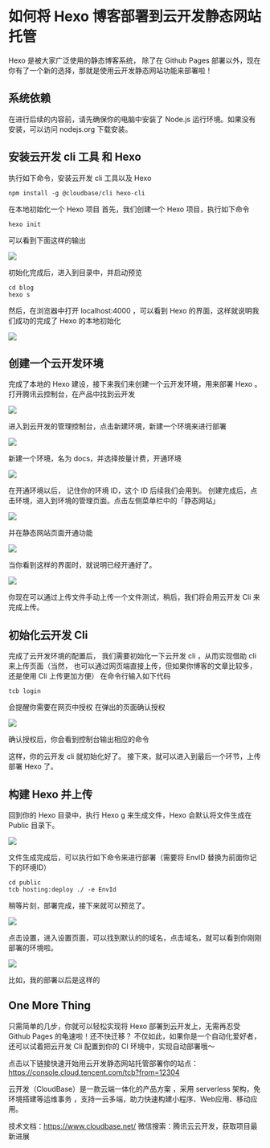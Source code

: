 # 如何将 Hexo 博客部署到云开发静态网站托管

Hexo 是被大家广泛使用的静态博客系统， 除了在 Github Pages 部署以外，现在你有了一个新的选择，那就是使用云开发静态网站功能来部署啦！
## 系统依赖

在进行后续的内容前，请先确保你的电脑中安装了 Node.js 运行环境。如果没有安装，可以访问 nodejs.org  下载安装。

## 安装云开发 cli 工具 和 Hexo 
执行如下命令，安装云开发 cli 工具以及 Hexo

```
npm install -g @cloudbase/cli hexo-cli
```

在本地初始化一个 Hexo 项目
首先，我们创建一个 Hexo 项目，执行如下命令

```
hexo init
```


可以看到下面这样的输出

![](https://postimg.aliavv.com/picgo/20200427105723.png)

初始化完成后，进入到目录中，并启动预览

```
cd blog
hexo s
```


然后，在浏览器中打开 localhost:4000 ，可以看到 Hexo 的界面，这样就说明我们成功的完成了 Hexo 的本地初始化

![](https://postimg.aliavv.com/picgo/20200427105746.png)

## 创建一个云开发环境
完成了本地的 Hexo 建设，接下来我们来创建一个云开发环境，用来部署 Hexo 。打开腾讯云控制台，在产品中找到云开发

![](https://postimg.aliavv.com/picgo/20200427105757.png)

进入到云开发的管理控制台，点击新建环境，新建一个环境来进行部署

![](https://postimg.aliavv.com/picgo/20200427105805.png)

新建一个环境，名为 docs，并选择按量计费，开通环境

![](https://postimg.aliavv.com/picgo/20200427105819.png)

在开通环境以后， 记住你的环境 ID，这个 ID 后续我们会用到。
创建完成后，点击环境，进入到环境的管理页面。点击左侧菜单栏中的「静态网站」

![](https://postimg.aliavv.com/picgo/20200427105838.png)

并在静态网站页面开通功能

![](https://postimg.aliavv.com/picgo/20200427105846.png)

当你看到这样的界面时，就说明已经开通好了。

![](https://postimg.aliavv.com/picgo/20200427105858.png)

你现在可以通过上传文件手动上传一个文件测试，稍后，我们将会用云开发 Cli 来完成上传。

## 初始化云开发 Cli
完成了云开发环境的配置后， 我们需要初始化一下云开发 cli ，从而实现借助 cli 来上传页面（当然， 也可以通过网页端直接上传，但如果你博客的文章比较多，还是使用 Cli 上传更加方便）
在命令行输入如下代码

```
tcb login
```

会提醒你需要在网页中授权
在弹出的页面确认授权

![](https://postimg.aliavv.com/picgo/20200427105927.png)

确认授权后，你会看到控制台输出相应的命令

这样，你的云开发 cli 就初始化好了。 接下来，就可以进入到最后一个环节，上传部署 Hexo 了。
## 构建 Hexo 并上传
回到你的 Hexo 目录中，执行 Hexo g 来生成文件，Hexo 会默认将文件生成在 Public 目录下。

![](https://postimg.aliavv.com/picgo/20200427105946.png)

文件生成完成后，可以执行如下命令来进行部署（需要将 EnvID 替换为前面你记下的环境ID）

```
cd public
tcb hosting:deploy ./ -e EnvId
```


稍等片刻，部署完成，接下来就可以预览了。

![](https://postimg.aliavv.com/picgo/20200427110102.png)

点击设置，进入设置页面，可以找到默认的的域名，点击域名，就可以看到你刚刚部署的环境啦。

![](https://postimg.aliavv.com/picgo/20200427110115.png)

比如，我的部署以后是这样的
## One More Thing
只需简单的几步，你就可以轻松实现将 Hexo 部署到云开发上，无需再忍受 Github Pages 的龟速啦！还不快迁移？
不仅如此，如果你是一个自动化爱好者， 还可以试着把云开发 Cli 配置到你的 CI 环境中，实现自动部署哦～

点击以下链接快速开始用云开发静态网站托管部署你的站点：https://console.cloud.tencent.com/tcb?from=12304 

云开发（CloudBase）是一款云端一体化的产品方案 ，采用 serverless 架构，免环境搭建等运维事务 ，支持一云多端，助力快速构建小程序、Web应用、移动应用。

技术文档：https://www.cloudbase.net/
微信搜索：腾讯云云开发，获取项目最新进展

